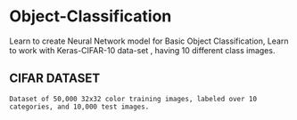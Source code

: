 # Object-Classification
Learn to create  Neural Network model for Basic Object Classification, Learn to work with Keras-CIFAR-10 data-set , having 10 different class images. 

## CIFAR DATASET 
`Dataset of 50,000 32x32 color training images, labeled over 10 categories, and 10,000 test images.`
